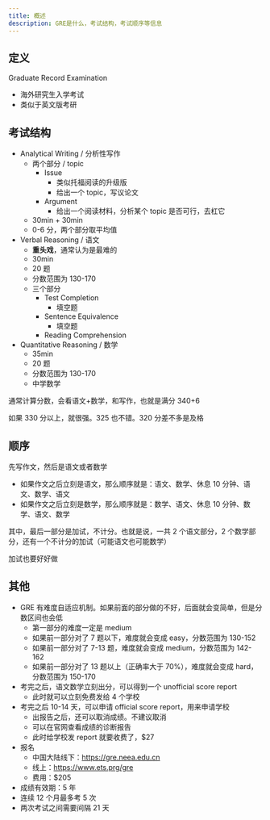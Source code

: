 ```yaml
---
title: 概述
description: GRE是什么，考试结构，考试顺序等信息
---
```


## 定义

Graduate Record Examination

- 海外研究生入学考试
- 类似于英文版考研

## 考试结构

- Analytical Writing / 分析性写作
  - 两个部分 / topic
    - Issue
      - 类似托福阅读的升级版
      - 给出一个 topic，写议论文
    - Argument
      - 给出一个阅读材料，分析某个 topic 是否可行，去杠它
  - 30min + 30min
  - 0-6 分，两个部分取平均值
- Verbal Reasoning / 语文
  - **重头戏**，通常认为是最难的
  - 30min
  - 20 题
  - 分数范围为 130-170
  - 三个部分
    - Test Completion
      - 填空题
    - Sentence Equivalence
      - 填空题
    - Reading Comprehension
- Quantitative Reasoning / 数学
  - 35min
  - 20 题
  - 分数范围为 130-170
  - 中学数学

通常计算分数，会看语文+数学，和写作，也就是满分 340+6

如果 330 分以上，就很强。325 也不错。320 分差不多是及格

## 顺序

先写作文，然后是语文或者数学

- 如果作文之后立刻是语文，那么顺序就是：语文、数学、休息 10 分钟、语文、数学、语文
- 如果作文之后立刻是数学，那么顺序就是：数学、语文、休息 10 分钟、数学、语文、数学

其中，最后一部分是加试，不计分。也就是说，一共 2 个语文部分，2 个数学部分，还有一个不计分的加试（可能语文也可能数学）

加试也要好好做

## 其他

- GRE 有难度自适应机制。如果前面的部分做的不好，后面就会变简单，但是分数区间也会低
  - 第一部分的难度一定是 medium
  - 如果前一部分对了 7 题以下，难度就会变成 easy，分数范围为 130-152
  - 如果前一部分对了 7-13 题，难度就会变成 medium，分数范围为 142-162
  - 如果前一部分对了 13 题以上（正确率大于 70%），难度就会变成 hard，分数范围为 150-170
- 考完之后，语文数学立刻出分，可以得到一个 unofficial score report
  - 此时就可以立刻免费发给 4 个学校
- 考完之后 10-14 天，可以申请 official score report，用来申请学校
  - 出报告之后，还可以取消成绩。不建议取消
  - 可以在官网查看成绩的诊断报告
  - 此时给学校发 report 就要收费了，$27
- 报名
  - 中国大陆线下：https://gre.neea.edu.cn
  - 线上：https://www.ets.prg/gre
  - 费用：$205
- 成绩有效期：5 年
- 连续 12 个月最多考 5 次
- 两次考试之间需要间隔 21 天

